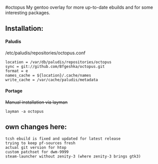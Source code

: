 #octopus
My gentoo overlay for more up-to-date ebuilds and for some interesting packages.

## Installation:
#### Paludis
/etc/paludis/repositories/octopus.conf

```
location = /var/db/paludis/repositories/octopus
sync = git://github.com/Bfgeshka/octopus.git
format = e
names_cache = ${location}/.cache/names
write_cache = /var/cache/paludis/metadata
```

#### Portage
~~Manual installation via layman~~
```
layman -a octopus
```

## own changes here:
```
tcsh ebuild is fixed and updated for latest release
trying to keep pf-sources fresh
actual git version for htop
custom patchset for dwm-9999
steam-launcher without zenity-3 (where zenity-3 brings gtk3)
```
